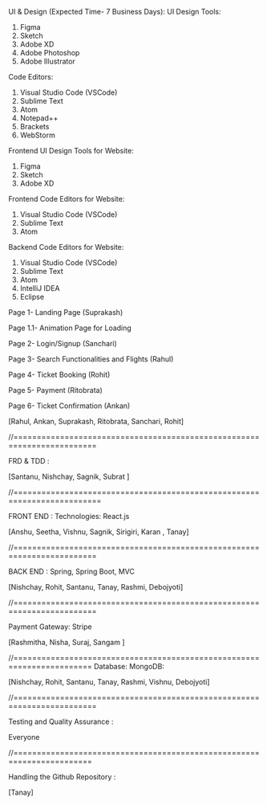 UI & Design (Expected Time- 7 Business Days): UI Design Tools:
1. Figma
2. Sketch
3. Adobe XD
4. Adobe Photoshop
5. Adobe Illustrator

Code Editors:
1. Visual Studio Code (VSCode)
2. Sublime Text
3. Atom
4. Notepad++
5. Brackets
6. WebStorm


 Frontend UI Design Tools for Website:
1. Figma
2. Sketch
3. Adobe XD


 Frontend Code Editors for Website:
1. Visual Studio Code (VSCode)
2. Sublime Text
3. Atom


 Backend Code Editors for Website:
1. Visual Studio Code (VSCode)
2. Sublime Text
3. Atom
4. IntelliJ IDEA
5. Eclipse

Page 1- Landing Page (Suprakash) 

Page 1.1- Animation Page for Loading 

Page 2- Login/Signup (Sanchari) 

Page 3- Search Functionalities and Flights (Rahul) 

Page 4- Ticket Booking (Rohit) 

Page 5- Payment (Ritobrata) 

Page 6- Ticket Confirmation (Ankan) 

[Rahul, Ankan, Suprakash, Ritobrata, Sanchari, Rohit] 

 //========================================================================

FRD & TDD : 

[Santanu, Nishchay, Sagnik, Subrat ]

//=========================================================================

FRONT END : Technologies: React.js 

[Anshu, Seetha, Vishnu, Sagnik, Sirigiri, Karan , Tanay]

//========================================================================

BACK END : Spring, Spring Boot, MVC

[Nishchay, Rohit, Santanu, Tanay, Rashmi, Debojyoti] 

//========================================================================

Payment Gateway: Stripe

[Rashmitha, Nisha, Suraj, Sangam ]


//=======================================================================
Database: MongoDB:

[Nishchay, Rohit, Santanu, Tanay, Rashmi, Vishnu, Debojyoti]

//========================================================================

Testing and Quality Assurance :

Everyone 

//=======================================================================

Handling the Github Repository :

[Tanay]
